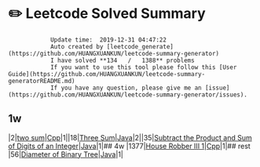# :pencil2: Leetcode Solved Summary
                Update time:  2019-12-31 04:47:22
                Auto created by [leetcode_generate](https://github.com/HUANGXUANKUN/leetcode-summary-generator)
                I have solved **134   /   1388** problems
                If you want to use this tool please follow this [User Guide](https://github.com/HUANGXUANKUN/leetcode-summary-generatorREADME.md)
                If you have any question, please give me an [issue](https://github.com/HUANGXUANKUN/leetcode-summary-generator/issues).
                
## 1w
|2|[two sum](https://leetcode.com/problems/two-sum)|[Cpp](https://leetcode.com/submissions/detail/288978095)|1||18|[Three Sum](https://leetcode.com/problems/three-sum)|[Java](https://leetcode.com/submissions/detail/288978095)|2||35|[Subtract the Product and Sum of Digits of an Integer](https://leetcode.com/problems/subtract-the-product)|[Java](https://leetcode.com/submissions/detail/288978095)|1|## 4w
|1377|[House Robber III 1](https://leetcode.com/problems/House-Robber-3)|[Cpp](https://leetcode.com/submissions/detail/288978095)|1|## rest
|56|[Diameter of Binary Tree](https://leetcode.com/problems/diameter-of-binary-tree)|[Java](https://leetcode.com/submissions/detail/288978095)|1|